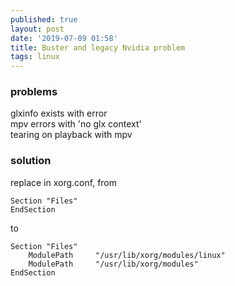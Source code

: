 ```yaml
---
published: true
layout: post
date: '2019-07-09 01:58'
title: Buster and legacy Nvidia problem
tags: linux 
---
```

### problems

glxinfo exists with error  
mpv errors with 'no glx context'  
tearing on playback with mpv

### solution

replace in xorg.conf, from

    Section "Files"
    EndSection
    
to

    Section "Files"
        ModulePath     "/usr/lib/xorg/modules/linux"
        ModulePath     "/usr/lib/xorg/modules"
    EndSection

